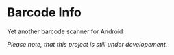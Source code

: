 # Barcode Info
Yet another barcode scanner for Android

*Please note, that this project is still under developement.*
